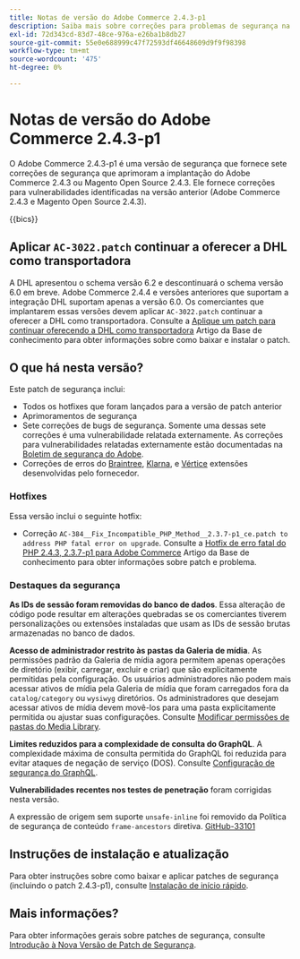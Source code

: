 ```yaml
---
title: Notas de versão do Adobe Commerce 2.4.3-p1
description: Saiba mais sobre correções para problemas de segurança na versão 2.4.3-p1 do Adobe Commerce.
exl-id: 72d343cd-83d7-48ce-976a-e26ba1b8db27
source-git-commit: 55e0e688999c47f72593df46648609d9f9f98398
workflow-type: tm+mt
source-wordcount: '475'
ht-degree: 0%

---
```


# Notas de versão do Adobe Commerce 2.4.3-p1

O Adobe Commerce 2.4.3-p1 é uma versão de segurança que fornece sete correções de segurança que aprimoram a implantação do Adobe Commerce 2.4.3 ou Magento Open Source 2.4.3. Ele fornece correções para vulnerabilidades identificadas na versão anterior (Adobe Commerce 2.4.3 e Magento Open Source 2.4.3).

{{bics}}

## Aplicar `AC-3022.patch` continuar a oferecer a DHL como transportadora

A DHL apresentou o schema versão 6.2 e descontinuará o schema versão 6.0 em breve. Adobe Commerce 2.4.4 e versões anteriores que suportam a integração DHL suportam apenas a versão 6.0. Os comerciantes que implantarem essas versões devem aplicar `AC-3022.patch` continuar a oferecer a DHL como transportadora. Consulte a [Aplique um patch para continuar oferecendo a DHL como transportadora](https://support.magento.com/hc/en-us/articles/7707818131597-Apply-a-patch-to-continue-offering-DHL-as-shipping-carrier) Artigo da Base de conhecimento para obter informações sobre como baixar e instalar o patch.

## O que há nesta versão?

Este patch de segurança inclui:

* Todos os hotfixes que foram lançados para a versão de patch anterior
* Aprimoramentos de segurança
* Sete correções de bugs de segurança. Somente uma dessas sete correções é uma vulnerabilidade relatada externamente. As correções para vulnerabilidades relatadas externamente estão documentadas na [Boletim de segurança do Adobe](https://helpx.adobe.com/security/products/magento/apsb21-86.html).
* Correções de erros do [Braintree](https://experienceleague.adobe.com/docs/commerce-admin/stores-sales/payments/braintree.html), [Klarna](https://marketplace.magento.com/klarna-m2-klarna.html), e [Vértice](https://marketplace.magento.com/vertexinc-vertex-tax-module.html) extensões desenvolvidas pelo fornecedor.

### Hotfixes

Essa versão inclui o seguinte hotfix:

* Correção `AC-384__Fix_Incompatible_PHP_Method__2.3.7-p1_ce.patch to address PHP fatal error on upgrade`. Consulte a [Hotfix de erro fatal do PHP 2.4.3, 2.3.7-p1 para Adobe Commerce](https://support.magento.com/hc/en-us/articles/4408021533069-Adobe-Commerce-upgrade-2-4-3-2-3-7-p1-PHP-Fatal-error-Hotfix) Artigo da Base de conhecimento para obter informações sobre patch e problema.

### Destaques da segurança

**As IDs de sessão foram removidas do banco de dados**. Essa alteração de código pode resultar em alterações quebradas se os comerciantes tiverem personalizações ou extensões instaladas que usam as IDs de sessão brutas armazenadas no banco de dados. <!-- MC-40976-->

**Acesso de administrador restrito às pastas da Galeria de mídia**. As permissões padrão da Galeria de mídia agora permitem apenas operações de diretório (exibir, carregar, excluir e criar) que são explicitamente permitidas pela configuração. Os usuários administradores não podem mais acessar ativos de mídia pela Galeria de mídia que foram carregados fora da `catalog/category` ou `wysiwyg` diretórios. Os administradores que desejam acessar ativos de mídia devem movê-los para uma pasta explicitamente permitida ou ajustar suas configurações. Consulte [Modificar permissões de pastas do Media Library](https://developer.adobe.com/commerce/php/tutorials/backend/modify-image-library-permissions/). <!-- B2B-1897-->

**Limites reduzidos para a complexidade de consulta do GraphQL**. A complexidade máxima de consulta permitida do GraphQL foi reduzida para evitar ataques de negação de serviço (DOS). Consulte [Configuração de segurança do GraphQL](https://devdocs.magento.com/guides/v2.4/graphql/security-configuration.html). <!-- PWA-1700-->

**Vulnerabilidades recentes nos testes de penetração** foram corrigidas nesta versão. <!-- MC-42431-->

A expressão de origem sem suporte `unsafe-inline` foi removido da Política de segurança de conteúdo `frame-ancestors` diretiva. [GitHub-33101](https://github.com/magento/magento2/issues/33101)<!-- MC-42632-->

## Instruções de instalação e atualização

Para obter instruções sobre como baixar e aplicar patches de segurança (incluindo o patch 2.4.3-p1), consulte [Instalação de início rápido](../../../installation/composer.md).

## Mais informações?

Para obter informações gerais sobre patches de segurança, consulte [Introdução à Nova Versão de Patch de Segurança](https://community.magento.com/t5/Magento-DevBlog/Introducing-the-New-Security-Patch-Release/ba-p/141287).
